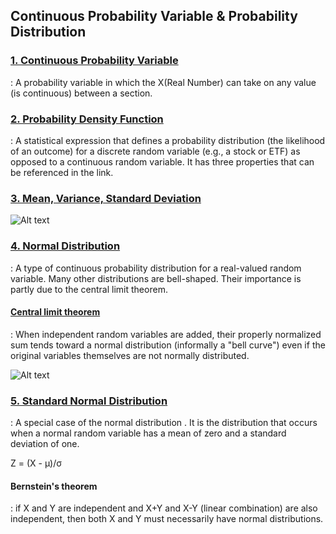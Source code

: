 ## Continuous Probability Variable & Probability Distribution

### [1. Continuous Probability Variable](https://sites.nicholas.duke.edu/statsreview/continuous-probability-distributions/)
: A probability variable in which the X(Real Number) can take on any value (is continuous) between a section.

### [2. Probability Density Function](https://www.math24.net/probability-density-function/)
: A statistical expression that defines a probability distribution (the likelihood of an outcome) for a discrete random variable (e.g., a stock or ETF) as opposed to a continuous random variable. It has three properties that can be referenced in the link.

### [3. Mean, Variance, Standard Deviation](https://www.math24.net/probability-density-function/)
![Alt text](https://cf.ppt-online.org/files2/slide/h/HEadiDjvMGKq5cyFQp6SXh7nmoVR8T3Js4ICwt1B0/slide-26.jpg)

### [4. Normal Distribution](https://en.wikipedia.org/wiki/Normal_distribution)
: A type of continuous probability distribution for a real-valued random variable. Many other distributions are bell-shaped. Their importance is partly due to the central limit theorem.

#### [Central limit theorem](https://en.wikipedia.org/wiki/Central_limit_theorem) 
: When independent random variables are added, their properly normalized sum tends toward a normal distribution (informally a "bell curve") even if the original variables themselves are not normally distributed.

![Alt text](https://upload.wikimedia.org/wikipedia/commons/thumb/a/a9/Empirical_Rule.PNG/350px-Empirical_Rule.PNG)

### [5. Standard Normal Distribution](https://stattrek.com/statistics/dictionary.aspx?definition=standard_normal_distribution)
: A special case of the normal distribution . It is the distribution that occurs when a normal random variable has a mean of zero and a standard deviation of one.

Z = (X - μ)/σ

#### Bernstein's theorem
: if X and Y are independent and X+Y and X-Y (linear combination) are also independent, then both X and Y must necessarily have normal distributions.
